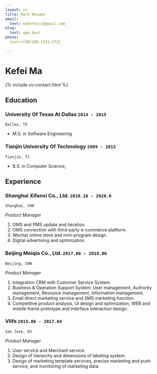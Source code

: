 ```yaml
---
layout: cv
title: Mark Resume
email:
  text: makefeics@gmail.com
blog:
  text: apm.best
phone:
  text:+(86)186-1231-1722
  
---
```



# Kefei **Ma**

<!--
include contact information from the front matter
Supported arguments:
    - homepage: url, text
    - phone
    - email
-->

{% include cv-contact.html %}

## Education

### **University Of Texas At Dallas** `2014 - 2015`

```
Dallas, TX 
```

- M.S. in Software Engineering

### **Tianjin University Of Technology** `2009 - 2013`

```
Tianjin, TJ
```

- B.S. in Computer Science,


## Experience

### **Shanghai Xifanxi Co., Ltd.** `2018.10 - 2020.6`

```
Shanghai, CHN
```

_Product Manager_<br>

1. OMS and PMS update and iteration.
2. OMS connection with third-party e-commerce platform.
3. Wechat online store and mini-program design.
4. Digital advertising and optimization.

### **Beijing Meiqia Co., Ltd.** `2017.06 - 2018.06`

```
Beijing, CHN
```

_Product Manager_<br>

1. Integration CRM with Customer Service System.
2. Business & Operation Support System: User management, Authority management, Resource management, Information management.
3. Email direct marketing service and SMS marketing function.
4. Competitive product analysis, UI design and optimization, WEB and mobile frame prototype and interface interaction design.


### **Vlife** `2015.06 - 2017.04`

```
San Jose, US
```

_Product Manager_<br>

1. User service and Merchant service.
2. Design of hierarchy and dimensions of labeling system.
3. Design of marketing template services, precise marketing and push service, and monitoring of marketing data.


<!-- ### Footer

Last updated: May 2020 -->
